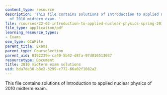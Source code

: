 ```yaml
---
content_type: resource
description: 'This file contains solutions of Introduction to applied nuclear physics
  of 2010 midterm exam. '
file: /courses/22-02-introduction-to-applied-nuclear-physics-spring-2012/bda7de36b8e23299c77266a02f1082a2_MIT22_02S12_midterm2010sol.pdf
file_type: application/pdf
learning_resource_types:
- Exams
ocw_type: OCWFile
parent_title: Exams
parent_type: CourseSection
parent_uid: 0192239e-ca40-5b42-d8fa-97d016513037
resourcetype: Document
title: 2010 midterm exam solutions
uid: bda7de36-b8e2-3299-c772-66a02f1082a2
---
```

This file contains solutions of Introduction to applied nuclear physics of 2010 midterm exam. 

